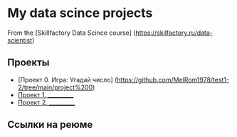# My data scince projects

From the [Skillfactory Data Scince course] (https://skilfactory.ru/data-scientist)

## Проекты

* [Проект 0. Игра: Угадай число] (https://github.com/MelRom1978/test1-2/tree/main/project%200)
* [Проект 1. _________](_______)
* [Проект 2. _________](_______)

## Ссылки на реюме
